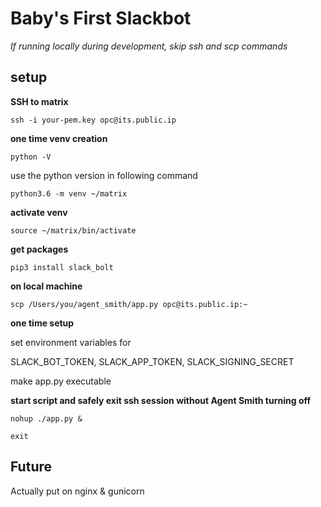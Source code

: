 # Baby's First Slackbot #
*If running locally during development, skip ssh and scp commands*
## setup ##
**SSH to matrix**

`ssh -i your-pem.key opc@its.public.ip`

**one time venv creation**

`python -V`

use the python version in following command

`python3.6 -m venv ~/matrix`

**activate venv**

`source ~/matrix/bin/activate`

**get packages**

`pip3 install slack_bolt`

**on local machine**

`scp /Users/you/agent_smith/app.py opc@its.public.ip:~`

**one time setup**

set environment variables for 

SLACK_BOT_TOKEN, SLACK_APP_TOKEN, SLACK_SIGNING_SECRET

make app.py executable

**start script and safely exit ssh session without Agent Smith turning off**

`nohup ./app.py &`

`exit`

## Future ##

Actually put on nginx & gunicorn
